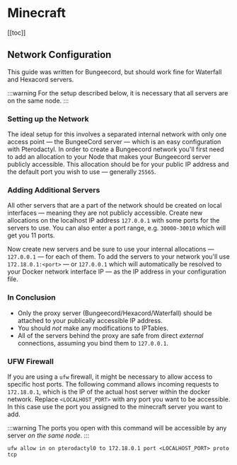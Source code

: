 # Minecraft

[[toc]]

## Network Configuration
This guide was written for Bungeecord, but should work fine for Waterfall and Hexacord servers.

:::warning
For the setup described below, it is necessary that all servers are on the same node.
:::

### Setting up the Network
The ideal setup for this involves a separated internal network with only one access point — the BungeeCord server —
which is an easy configuration with Pterodactyl. In order to create a Bungeecord network you'll first need to add an
allocation to your Node that makes your Bungeecord server publicly accessible. This allocation should be for your
public IP address and the default port you wish to use — generally `25565`.

### Adding Additional Servers
All other servers that are a part of the network should be created on local interfaces — meaning they are not publicly
accessible. Create new allocations on the localhost IP address `127.0.0.1` with some ports for the servers to use.
You can also enter a port range, e.g. `30000-30010` which will get you 11 ports. 

Now create new servers and be sure to use your internal allocations — `127.0.0.1` — for each of them. To add the
servers to your network you'll use `172.18.0.1:<port>` — or `127.0.0.1` which will automatically be resolved to your
Docker network interface IP — as the IP address in your configuration file.

### In Conclusion
* Only the proxy server (Bungeecord/Hexacord/Waterfall) should be attached to your publically accessible IP address.
* You should _not_ make any modifications to IPTables.
* All of the servers behind the proxy are safe from direct _external_ connections, assuming you bind them to `127.0.0.1`.

### UFW Firewall
If you are using a `ufw` firewall, it might be necessary to allow access to specific host ports. The following command
allows incoming requests to `172.18.0.1`, which is the IP of the actual host server within the docker network. Replace
`<LOCALHOST_PORT>` with any port you want to be accessible. In this case use the port you assigned to the minecraft
server you want to add.

:::warning
The ports you open with this command will be accessible by any server _on the same node_.
:::

```
ufw allow in on pterodactyl0 to 172.18.0.1 port <LOCALHOST_PORT> proto tcp
```
